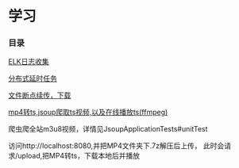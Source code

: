 # 学习

### 目录


[ELK日志收集](./elk)


[分布式延时任务](./time-trigger)


[文件断点续传，下载](./webuploader)


[mp4转ts,jsoup爬取ts视频,以及在线播放ts(ffmpeg)](./jsoup)

爬虫爬全站m3u8视频，详情见JsoupApplicationTests#unitTest

访问http://localhost:8080,并把MP4文件夹下.7z解压后上传，
此时会请求/upload,把MP4转ts，下载本地后并播放
